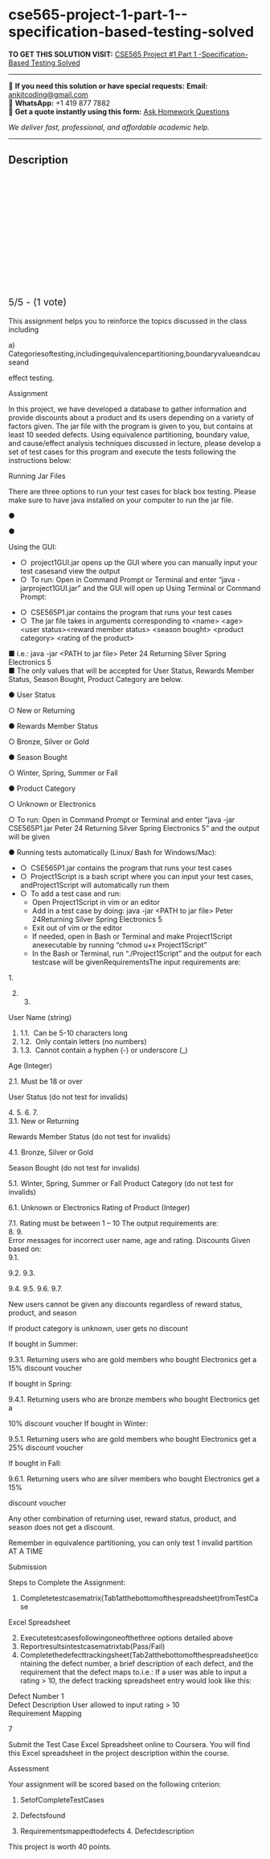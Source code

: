 # cse565-project-1-part-1--specification-based-testing-solved
**TO GET THIS SOLUTION VISIT:** [CSE565  Project #1 Part 1 -Specification-Based Testing Solved](https://www.ankitcodinghub.com/product/cse565-project-1-part-1-specification-based-testing-solved/)


---

📩 **If you need this solution or have special requests:** **Email:** ankitcoding@gmail.com  
📱 **WhatsApp:** +1 419 877 7882  
📄 **Get a quote instantly using this form:** [Ask Homework Questions](https://www.ankitcodinghub.com/services/ask-homework-questions/)

*We deliver fast, professional, and affordable academic help.*

---

<h2>Description</h2>



<div class="kk-star-ratings kksr-auto kksr-align-center kksr-valign-top" data-payload="{&quot;align&quot;:&quot;center&quot;,&quot;id&quot;:&quot;99763&quot;,&quot;slug&quot;:&quot;default&quot;,&quot;valign&quot;:&quot;top&quot;,&quot;ignore&quot;:&quot;&quot;,&quot;reference&quot;:&quot;auto&quot;,&quot;class&quot;:&quot;&quot;,&quot;count&quot;:&quot;1&quot;,&quot;legendonly&quot;:&quot;&quot;,&quot;readonly&quot;:&quot;&quot;,&quot;score&quot;:&quot;5&quot;,&quot;starsonly&quot;:&quot;&quot;,&quot;best&quot;:&quot;5&quot;,&quot;gap&quot;:&quot;4&quot;,&quot;greet&quot;:&quot;Rate this product&quot;,&quot;legend&quot;:&quot;5\/5 - (1 vote)&quot;,&quot;size&quot;:&quot;24&quot;,&quot;title&quot;:&quot;CSE565&nbsp; Project #1 Part 1 -Specification-Based Testing Solved&quot;,&quot;width&quot;:&quot;138&quot;,&quot;_legend&quot;:&quot;{score}\/{best} - ({count} {votes})&quot;,&quot;font_factor&quot;:&quot;1.25&quot;}">

<div class="kksr-stars">

<div class="kksr-stars-inactive">
            <div class="kksr-star" data-star="1" style="padding-right: 4px">


<div class="kksr-icon" style="width: 24px; height: 24px;"></div>
        </div>
            <div class="kksr-star" data-star="2" style="padding-right: 4px">


<div class="kksr-icon" style="width: 24px; height: 24px;"></div>
        </div>
            <div class="kksr-star" data-star="3" style="padding-right: 4px">


<div class="kksr-icon" style="width: 24px; height: 24px;"></div>
        </div>
            <div class="kksr-star" data-star="4" style="padding-right: 4px">


<div class="kksr-icon" style="width: 24px; height: 24px;"></div>
        </div>
            <div class="kksr-star" data-star="5" style="padding-right: 4px">


<div class="kksr-icon" style="width: 24px; height: 24px;"></div>
        </div>
    </div>

<div class="kksr-stars-active" style="width: 138px;">
            <div class="kksr-star" style="padding-right: 4px">


<div class="kksr-icon" style="width: 24px; height: 24px;"></div>
        </div>
            <div class="kksr-star" style="padding-right: 4px">


<div class="kksr-icon" style="width: 24px; height: 24px;"></div>
        </div>
            <div class="kksr-star" style="padding-right: 4px">


<div class="kksr-icon" style="width: 24px; height: 24px;"></div>
        </div>
            <div class="kksr-star" style="padding-right: 4px">


<div class="kksr-icon" style="width: 24px; height: 24px;"></div>
        </div>
            <div class="kksr-star" style="padding-right: 4px">


<div class="kksr-icon" style="width: 24px; height: 24px;"></div>
        </div>
    </div>
</div>


<div class="kksr-legend" style="font-size: 19.2px;">
            5/5 - (1 vote)    </div>
    </div>
<div class="page" title="Page 1">
<div class="layoutArea">
<div class="column">
&nbsp;

</div>
</div>
<div class="layoutArea">
<div class="column">
This assignment helps you to reinforce the topics discussed in the class including

a) Categoriesoftesting,includingequivalencepartitioning,boundaryvalueandcauseand

effect testing.

Assignment

In this project, we have developed a database to gather information and provide discounts about a product and its users depending on a variety of factors given. The jar file with the program is given to you, but contains at least 10 seeded defects. Using equivalence partitioning, boundary value, and cause/effect analysis techniques discussed in lecture, please develop a set of test cases for this program and execute the tests following the instructions below:

Running Jar Files

There are three options to run your test cases for black box testing. Please make sure to have java installed on your computer to run the jar file.

</div>
</div>
<div class="layoutArea">
<div class="column">
●

●

</div>
<div class="column">
Using the GUI:

<ul>
<li>○ &nbsp;project1GUI.jar opens up the GUI where you can manually input your test casesand view the output</li>
<li>○ &nbsp;To run: Open in Command Prompt or Terminal and enter “java -jarproject1GUI.jar” and the GUI will open up Using Terminal or Command Prompt:</li>
</ul>
<ul>
<li>○ &nbsp;CSE565P1.jar contains the program that runs your test cases</li>
<li>○ &nbsp;The jar file takes in arguments corresponding to &lt;name&gt; &lt;age&gt; &lt;user status&gt;&lt;reward member status&gt; &lt;season bought&gt; &lt;product category&gt; &lt;rating of the product&gt;</li>
</ul>
■ i.e.: java -jar &lt;PATH to jar file&gt; Peter 24 Returning Silver Spring Electronics 5

</div>
</div>
</div>
<div class="page" title="Page 2">
<div class="layoutArea">
<div class="column">
■ The only values that will be accepted for User Status, Rewards Member Status, Season Bought, Product Category are below.

● User Status

○ New or Returning

● Rewards Member Status

○ Bronze, Silver or Gold

● Season Bought

○ Winter, Spring, Summer or Fall

● Product Category

○ Unknown or Electronics

○ To run: Open in Command Prompt or Terminal and enter “java -jar CSE565P1.jar Peter 24 Returning Silver Spring Electronics 5” and the output will be given

● Running tests automatically (Linux/ Bash for Windows/Mac):

<ul>
<li>○ &nbsp;CSE565P1.jar contains the program that runs your test cases</li>
<li>○ &nbsp;Project1Script is a bash script where you can input your test cases, andProject1Script will automatically run them</li>
<li>○ &nbsp;To add a test case and run:
<ul>
<li>Open Project1Script in vim or an editor</li>
<li>Add in a test case by doing: java -jar &lt;PATH to jar file&gt; Peter 24Returning Silver Spring Electronics 5</li>
<li>Exit out of vim or the editor</li>
<li>If needed, open in Bash or Terminal and make Project1Script anexecutable by running “chmod u+x Project1Script”</li>
<li>In the Bash or Terminal, run “./Project1Script” and the output for each testcase will be givenRequirementsThe input requirements are:</li>
</ul>
</li>
</ul>
</div>
</div>
<div class="layoutArea">
<div class="column">
1.

2. 3.

</div>
<div class="column">
User Name (string)

<ol>
<li>1.1. &nbsp;Can be 5-10 characters long</li>
<li>1.2. &nbsp;Only contain letters (no numbers)</li>
<li>1.3. &nbsp;Cannot contain a hyphen (-) or underscore (_)</li>
</ol>
Age (Integer)

2.1. Must be 18 or over

User Status (do not test for invalids)

</div>
</div>
</div>
<div class="page" title="Page 3">
<div class="layoutArea">
<div class="column">
4. 5. 6. 7.

</div>
<div class="column">
3.1. New or Returning

Rewards Member Status (do not test for invalids)

4.1. Bronze, Silver or Gold

Season Bought (do not test for invalids)

5.1. Winter, Spring, Summer or Fall Product Category (do not test for invalids)

6.1. Unknown or Electronics Rating of Product (Integer)

</div>
</div>
<div class="layoutArea">
<div class="column">
7.1. Rating must be between 1 – 10 The output requirements are:

</div>
</div>
<div class="layoutArea">
<div class="column">
8. 9.

</div>
<div class="column">
Error messages for incorrect user name, age and rating. Discounts Given based on:

</div>
</div>
<div class="layoutArea">
<div class="column">
9.1.

9.2. 9.3.

9.4. 9.5. 9.6. 9.7.

</div>
<div class="column">
New users cannot be given any discounts regardless of reward status, product, and season

If product category is unknown, user gets no discount

If bought in Summer:

9.3.1. Returning users who are gold members who bought Electronics get a 15% discount voucher

If bought in Spring:

9.4.1. Returning users who are bronze members who bought Electronics get a

10% discount voucher If bought in Winter:

9.5.1. Returning users who are gold members who bought Electronics get a 25% discount voucher

If bought in Fall:

9.6.1. Returning users who are silver members who bought Electronics get a 15%

discount voucher

Any other combination of returning user, reward status, product, and season does not get a discount.

</div>
</div>
<div class="layoutArea">
<div class="column">
Remember in equivalence partitioning, you can only test 1 invalid partition AT A TIME

Submission

Steps to Complete the Assignment:

1. Completetestcasematrix(Tab1atthebottomofthespreadsheet)fromTestCase

</div>
</div>
<div class="layoutArea">
<div class="column">
Excel Spreadsheet

</div>
</div>
</div>
<div class="page" title="Page 4">
<div class="layoutArea">
<div class="column">
<ol start="2">
<li>Executetestcasesfollowingoneofthethree options detailed above</li>
<li>Reportresultsintestcasematrixtab(Pass/Fail)</li>
<li>Completethedefecttrackingsheet(Tab2atthebottomofthespreadsheet)containing the defect number, a brief description of each defect, and the requirement that the defect maps to.i.e.: If a user was able to input a rating &gt; 10, the defect tracking spreadsheet entry would look like this:</li>
</ol>
</div>
</div>
<div class="layoutArea">
<div class="column">
Defect Number 1

</div>
<div class="column">
Defect Description User allowed to input rating &gt; 10

</div>
<div class="column">
Requirement Mapping

7

</div>
</div>
<div class="layoutArea">
<div class="column">
Submit the Test Case Excel Spreadsheet online to Coursera. You will find this Excel spreadsheet in the project description within the course.

Assessment

Your assignment will be scored based on the following criterion:

1. SetofCompleteTestCases

2. Defectsfound

3. Requirementsmappedtodefects 4. Defectdescription

This project is worth 40 points.

</div>
</div>
</div>
